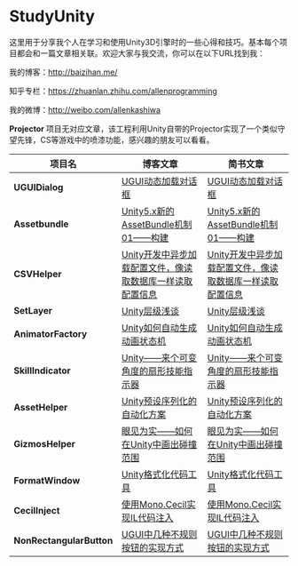 # StudyUnity

这里用于分享我个人在学习和使用Unity3D引擎时的一些心得和技巧。基本每个项目都会和一篇文章相关联。欢迎大家与我交流，你可以在以下URL找到我：

我的博客：http://baizihan.me/

知乎专栏：https://zhuanlan.zhihu.com/allenprogramming

我的微博：http://weibo.com/allenkashiwa


**Projector** 项目无对应文章，该工程利用Unity自带的Projector实现了一个类似守望先锋，CS等游戏中的喷漆功能，感兴趣的朋友可以看看。

项目名 | 博客文章 | 简书文章 |
---|---|---|
 **UGUIDialog** | [UGUI动态加载对话框](http://baizihan.me/2016/03/ugui/) | [UGUI动态加载对话框](http://www.jianshu.com/p/94c782bd6d5e) |
**Assetbundle** | [Unity5.x新的AssetBundle机制01——构建](http://baizihan.me/2016/03/unity-assetbundle01/) | [Unity5.x新的AssetBundle机制01——构建](http://www.jianshu.com/p/d5d0a70c5626) |
**CSVHelper** | [Unity开发中异步加载配置文件，像读取数据库一样读取配置信息](http://baizihan.me/2016/04/loadasync-config-file/) | [Unity开发中异步加载配置文件，像读取数据库一样读取配置信息](http://www.jianshu.com/p/9219ad0c59d9) |
**SetLayer** | [Unity层级浅谈](http://baizihan.me/2016/07/about-unity-layer/) | [Unity层级浅谈](http://www.jianshu.com/p/8184af0f1a12) |
**AnimatorFactory** | [Unity如何自动生成动画状态机](http://baizihan.me/2016/10/animator-factory/) | [Unity如何自动生成动画状态机](http://www.jianshu.com/p/cf1b54b78c23) |
**SkillIndicator** | [Unity——来个可变角度的扇形技能指示器](http://baizihan.me/2016/10/draw-sector/) | [Unity——来个可变角度的扇形技能指示器](http://www.jianshu.com/p/7bb276b08d23) |
**AssetHelper** | [Unity预设序列化的自动化方案](http://baizihan.me/2017/02/asset-helper/) | [Unity预设序列化的自动化方案](http://www.jianshu.com/p/de39ff69a8f4) |
**GizmosHelper** | [眼见为实——如何在Unity中画出碰撞范围](http://baizihan.me/2017/05/gizmos-helper/) | [眼见为实——如何在Unity中画出碰撞范围](http://www.jianshu.com/p/17ddf7911b20) |
**FormatWindow** | [Unity格式化代码工具](http://baizihan.me/2017/07/format-window/) | [Unity格式化代码工具](http://www.jianshu.com/p/02510524eeee) |
**CecilInject** | [使用Mono.Cecil实现IL代码注入](http://baizihan.me/2017/11/cecil/) | [使用Mono.Cecil实现IL代码注入](http://www.jianshu.com/p/a5276aadccdd) |
**NonRectangularButton** | [UGUI中几种不规则按钮的实现方式](http://baizihan.me/2018/03/non-rectangular-button/) | [UGUI中几种不规则按钮的实现方式](https://www.jianshu.com/p/e82b22a9c5eb) |
